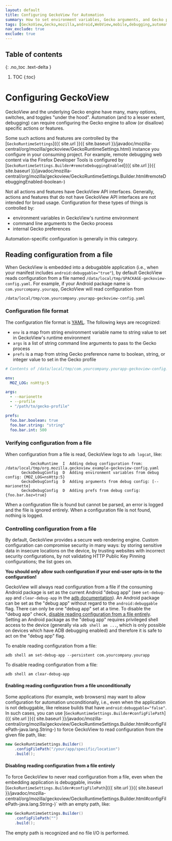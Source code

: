 ```yaml
---
layout: default
title: Configuring GeckoView for Automation
summary: How to set environment variables, Gecko arguments, and Gecko preferences for automation and debugging.
tags: [GeckoView,Gecko,mozilla,android,WebView,mobile,debugging,automation,config,configuration,environment,variables,arguments,preferences]
nav_exclude: true
exclude: true
---
```

## Table of contents
{: .no_toc .text-delta }

1. TOC
{:toc}

# Configuring GeckoView

GeckoView and the underlying Gecko engine have many, many options, switches, and toggles "under the hood".  Automation (and to a lesser extent, debugging) can require configuring the Gecko engine to allow (or disallow) specific actions or features.

Some such actions and features are controlled by the [`GeckoRuntimeSettings`]({{ site.url }}{{ site.baseurl }}/javadoc/mozilla-central/org/mozilla/geckoview/GeckoRuntimeSettings.html) instance you configure in your consuming project.  For example, remote debugging web content via the Firefox Developer Tools is configured by [`GeckoRuntimeSettings.Builder#remoteDebuggingEnabled`]({{ site.url }}{{ site.baseurl }}/javadoc/mozilla-central/org/mozilla/geckoview/GeckoRuntimeSettings.Builder.html#remoteDebuggingEnabled-boolean-)

Not all actions and features have GeckoView API interfaces.  Generally, actions and features that do not have GeckoView API interfaces are not intended for broad usage.  Configuration for these types of things is controlled by:
- environment variables in GeckoView's runtime environment
- command line arguments to the Gecko process
- internal Gecko preferences

Automation-specific configuration is generally in this category.

## Reading configuration from a file

When GeckoView is embedded into a debugabble application (i.e., when your manifest includes `android:debuggable="true"`), by default GeckoView reads configuration from a file named `/data/local/tmp/$PACKAGE-geckoview-config.yaml`.  For example, if your Android package name is `com.yourcompany.yourapp`, GeckoView will read configuration from
```
/data/local/tmp/com.yourcompany.yourapp-geckoview-config.yaml
```

### Configuration file format

The configuration file format is [YAML](https://yaml.org).  The following keys are recognized:
- `env` is a map from string environment variable name to string value to set in GeckoView's runtime environment
- `args` is a list of string command line arguments to pass to the Gecko process
- `prefs` is a map from string Gecko preference name to boolean, string, or integer value to set in the Gecko profile

```yaml
# Contents of /data/local/tmp/com.yourcompany.yourapp-geckoview-config.yaml

env:
  MOZ_LOG: nsHttp:5

args:
  - --marionette
  - --profile
  - "/path/to/gecko-profile"

prefs:
  foo.bar.boolean: true
  foo.bar.string: "string"
  foo.bar.int: 500
```

### Verifying configuration from a file

When configuration from a file is read, GeckoView logs to `adb logcat`, like:

```
           GeckoRuntime  I  Adding debug configuration from: /data/local/tmp/org.mozilla.geckoview_example-geckoview-config.yaml
       GeckoDebugConfig  D  Adding environment variables from debug config: {MOZ_LOG=nsHttp:5}
       GeckoDebugConfig  D  Adding arguments from debug config: [--marionette]
       GeckoDebugConfig  D  Adding prefs from debug config: {foo.bar.baz=true}
```

When a configuration file is found but cannot be parsed, an error is logged and the file is ignored entirely.  When a configuration file is not found, nothing is logged.

### Controlling configuration from a file

By default, GeckoView provides a secure web rendering engine.  Custom configuration can compromise security in many ways: by storing sensitive data in insecure locations on the device, by trusting websites with incorrect security configurations, by not validating HTTP Public Key Pinning configurations; the list goes on.

**You should only allow such configuration if your end-user opts-in to the configuration!**

GeckoView will always read configuration from a file if the consuming Android package is set as the current Android "debug app" (see `set-debug-app` and `clear-debug-app` in the [adb documentation](https://developer.android.com/studio/command-line/adb)).  An Android package can be set as the "debug app" without regard to the `android:debuggable` flag.  There can only be one "debug app" set at a time.  To disable the "debug app" check, [disable reading configuration from a file entirely](#disabling-reading-configuration-from-a-file-entirely).  Setting an Android package as the "debug app" requires privileged shell access to the device (generally via `adb shell am ...`, which is only possible on devices which have ADB debugging enabled) and therefore it is safe to act on the "debug app" flag.

To enable reading configuration from a file:

```
adb shell am set-debug-app --persistent com.yourcompany.yourapp
```

To disable reading configuration from a file:

```
adb shell am clear-debug-app
```

#### Enabling reading configuration from a file unconditionally

Some applications (for example, web browsers) may want to allow configuration for automation unconditionally, i.e., even when the application is not debuggable, like release builds that have `android:debuggable="false"`.  In such cases, you can use [`GeckoRuntimeSettings.Builder#configFilePath`]({{ site.url }}{{ site.baseurl }}/javadoc/mozilla-central/org/mozilla/geckoview/GeckoRuntimeSettings.Builder.html#configFilePath-java.lang.String-) to force GeckoView to read configuration from the given file path, like:

```java
new GeckoRuntimeSettings.Builder()
    .configFilePath("/your/app/specific/location")
    .build();
```

#### Disabling reading configuration from a file entirely

To force GeckoView to never read configuration from a file, even when the embedding application is debuggable, invoke [`GeckoRuntimeSettings.Builder#configFilePath`]({{ site.url }}{{ site.baseurl }}/javadoc/mozilla-central/org/mozilla/geckoview/GeckoRuntimeSettings.Builder.html#configFilePath-java.lang.String-)` with an empty path, like:

```java
new GeckoRuntimeSettings.Builder()
    .configFilePath("")
    .build();
```

The empty path is recognized and no file I/O is performed.
